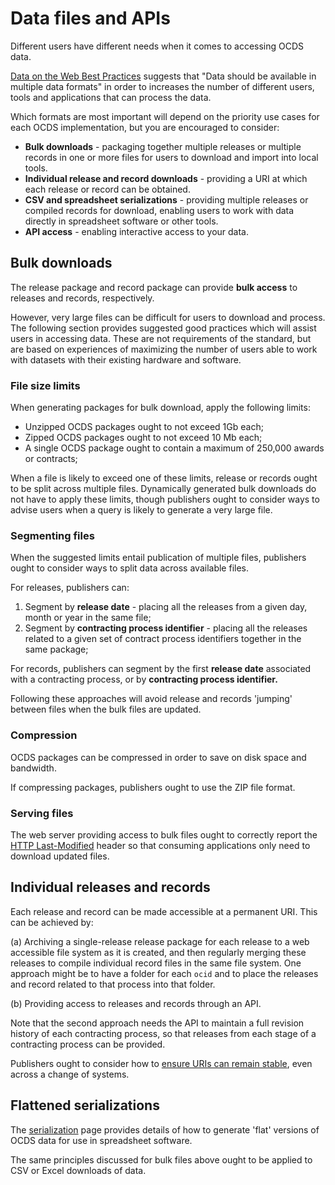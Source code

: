 # Data files and APIs

Different users have different needs when it comes to accessing OCDS data. 

[Data on the Web Best Practices](https://www.w3.org/TR/dwbp/#MultipleFormats) suggests that "Data should be available in multiple data formats" in order to increases the number of different users, tools and applications that can process the data.

Which formats are most important will depend on the priority use cases for each OCDS implementation, but you are encouraged to consider:

* **Bulk downloads** - packaging together multiple releases or multiple records in one or more files for users to download and import into local tools.
* **Individual release and record downloads** - providing a URI at which each release or record can be obtained.
* **CSV and spreadsheet serializations** - providing multiple releases or compiled records for download, enabling users to work with data directly in spreadsheet software or other tools. 
* **API access** - enabling interactive access to your data.

## Bulk downloads

The release package and record package can provide **bulk access** to releases and records, respectively.

However, very large files can be difficult for users to download and process. The following section provides suggested good practices which will assist users in accessing data. These are not requirements of the standard, but are based on experiences of maximizing the number of users able to work with datasets with their existing hardware and software.

### File size limits

When generating packages for bulk download, apply the following limits:

* Unzipped OCDS packages ought to not exceed 1Gb each;
* Zipped OCDS packages ought to not exceed 10 Mb each;
* A single OCDS package ought to contain a maximum of 250,000 awards or contracts; 

When a file is likely to exceed one of these limits, release or records ought to be split across multiple files. Dynamically generated bulk downloads do not have to apply these limits, though publishers ought to consider ways to advise users when a query is likely to generate a very large file. 

### Segmenting files

When the suggested limits entail publication of multiple files, publishers ought to consider ways to split data across available files. 

For releases, publishers can:

1. Segment by **release date** - placing all the releases from a given day, month or year in the same file;
1. Segment by **contracting process identifier** - placing all the releases related to a given set of contract process identifiers together in the same package;

For records, publishers can segment by the first **release date** associated with a contracting process, or by **contracting process identifier.**

Following these approaches will avoid release and records 'jumping' between files when the bulk files are updated. 

### Compression

OCDS packages can be compressed in order to save on disk space and bandwidth. 

If compressing packages, publishers ought to use the ZIP file format.

### Serving files

The web server providing access to bulk files ought to correctly report the [HTTP Last-Modified](http://www.w3.org/Protocols/rfc2616/rfc2616-sec14.html#sec14.29) header so that consuming applications only need to download updated files.

## Individual releases and records

Each release and record can be made accessible at a permanent URI. This can be achieved by:

(a) Archiving a single-release release package for each release to a web accessible file system as it is created, and then regularly merging these releases to compile individual record files in the same file system. One approach might be to have a folder for each `ocid` and to place the releases and record related to that process into that folder. 

(b) Providing access to releases and records through an API.

Note that the second approach needs the API to maintain a full revision history of each contracting process, so that releases from each stage of a contracting process can be provided. 

Publishers ought to consider how to [ensure URIs can remain stable](https://www.w3.org/Provider/Style/URI.html), even across a change of systems.

## Flattened serializations

The [serialization](serialization) page provides details of how to generate 'flat' versions of OCDS data for use in spreadsheet software.

The same principles discussed for bulk files above ought to be applied to CSV or Excel downloads of data.

